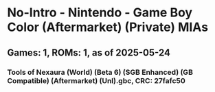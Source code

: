 # No-Intro - Nintendo - Game Boy Color (Aftermarket) (Private) MIAs
## Games: 1, ROMs: 1, as of 2025-05-24

### Tools of Nexaura (World) (Beta 6) (SGB Enhanced) (GB Compatible) (Aftermarket) (Unl).gbc, CRC: 27fafc50
